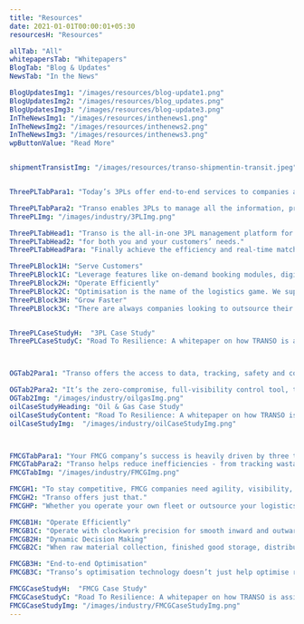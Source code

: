 ```yaml
---
title: "Resources"
date: 2021-01-01T00:00:01+05:30
resourcesH: "Resources"

allTab: "All"
whitepapersTab: "Whitepapers"
BlogTab: "Blog & Updates"
NewsTab: "In the News"

BlogUpdatesImg1: "/images/resources/blog-update1.png"
BlogUpdatesImg2: "/images/resources/blog_updates.png"
BlogUpdatesImg3: "/images/resources/blog-update3.png"
InTheNewsImg1: "/images/resources/inthenews1.png"
InTheNewsImg2: "/images/resources/inthenews2.png"
InTheNewsImg3: "/images/resources/inthenews3.png"
wpButtonValue: "Read More"


shipmentTransistImg: "/images/resources/transo-shipmentin-transit.jpeg"


ThreePLTabPara1: "Today’s 3PLs offer end-to-end services to companies and serve as the intermediary for functions such as cross-docking, inventory management, transportation and warehousing."

ThreePLTabPara2: "Transo enables 3PLs to manage all the information, processes, and people to best achieve their business outcomes."
ThreePLImg: "/images/industry/3PLImg.png"

ThreePLTabHead1: "Transo is the all-in-one 3PL management platform for both you and your customers’ needs."
ThreePLTabHead2: "for both you and your customers’ needs."
ThreePLTabHeadPara: "Finally achieve the efficiency and real-time matching abilities that you’ve, to always find customers and service them effectively."

ThreePLBlock1H: "Serve Customers"
ThreePLBlock1C: "Leverage features like on-demand booking modules, digitised transparency, and real-time monitoring, to best serve your customers and their high expectations."
ThreePLBlock2H: "Operate Efficiently"
ThreePLBlock2C: "Optimisation is the name of the logistics game. We support 3PL companies by enabling them to optimise tracking, routes, capacity and cost."
ThreePLBlock3H: "Grow Faster"
ThreePLBlock3C: "There are always companies looking to outsource their logistics needs to 3PL providers. Transo helps make those matches instantly, to make sure customers’ needs are always met and 3PL providers’ services are always engaged – boosting their bottom-line."


ThreePLCaseStudyH:  "3PL Case Study"
ThreePLCaseStudyC: "Road To Resilience: A whitepaper on how TRANSO is assisting one of the world's 3PL companies achieve digitisation, optimisation and efficiency"



OGTab2Para1: "Transo offers the access to data, tracking, safety and compliance features that Oil and Gas companies demand. Run and stress-free operation, with visibility into all your people, process, routes, and transactions."

OGTab2Para2: "It’s the zero-compromise, full-visibility control tool, that goes beyond the expectations of your Oil and Gas operation."
OGTab2Img: "/images/industry/oilgasImg.png"
oilCaseStudyHeading: "Oil & Gas Case Study"
oilCaseStudyContent: "Road To Resilience: A whitepaper on how TRANSO is assisting one of the world's largest Oil & Gas companies achieve digitisation, optimisation and efficiency"
oilCaseStudyImg:  "/images/industry/oilCaseStudyImg.png"



FMCGTabPara1: "Your FMCG company’s success is heavily driven by three things - speed, safety, and accuracy. With perishable goods, traveling long distances, with tight schedules, your supply-chain has to be perfectly tuned."
FMCGTabPara2: "Transo helps reduce inefficiencies - from tracking wastage of fuel and delays in trips, to consignment delivery routes and ensuring no vehicle ever has to travel empty. It’s the optimisation technology that’s tuned to the needs of FMCG."
FMCGTabImg: "/images/industry/FMCGImg.png"

FMCGH1: "To stay competitive, FMCG companies need agility, visibility, and supply chain control."
FMCGH2: "Transo offers just that."
FMCGHP: "Whether you operate your own fleet or outsource your logistics, digitisation, analytics, and a unified view of your supply chain can be transformative."

FMCGB1H: "Operate Efficiently"
FMCGB1C: "Operate with clockwork precision for smooth inward and outward deliveries, with seamless real-time data flow to mitigate supply chain risks."
FMCGB2H: "Dynamic Decision Making"
FMCGB2C: "When raw material collection, finished good storage, distribution networks, and consumer demand changes, FMCG companies need the agility to adapt. Realtime matching and analytics give you that agility."

FMCGB3H: "End-to-end Optimisation"
FMCGB3C: "Transo’s optimisation technology doesn’t just help optimise routes, but also optimises fleet matching, capacity, and cost."

FMCGCaseStudyH:  "FMCG Case Study"
FMCGCaseStudyC: "Road To Resilience: A whitepaper on how TRANSO is assisting one of the world's largest FMCG companies achieve digitisation, optimisation and efficiency."
FMCGCaseStudyImg: "/images/industry/FMCGCaseStudyImg.png"
---
```

